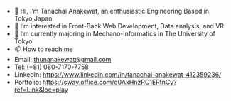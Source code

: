- 👋 Hi, I’m Tanachai Anakewat, an enthusiastic Engineering Based in Tokyo,Japan
- 👀 I’m interested in Front-Back Web Development, Data analysis, and VR
- 🌱 I’m currently majoring in Mechano-Informatics in The University of Tokyo
- 📫 How to reach me
- Email: thunanakewat@gmail.com
- Tel: (+81) 080-7170-7758
- LinkedIn: https://www.linkedin.com/in/tanachai-anakewat-412359236/
- Portfolio: https://sway.office.com/c0AxHnzRC1ERtnCy?ref=Link&loc=play

<!---
TanachaiAnakewat/TanachaiAnakewat is a ✨ special ✨ repository because its `README.md` (this file) appears on your GitHub profile.
You can click the Preview link to take a look at your changes.
--->
